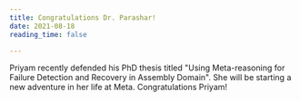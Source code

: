 ```yaml
---
title: Congratulations Dr. Parashar!
date: 2021-08-18
reading_time: false

---
```


<!--more-->

Priyam recently defended his PhD thesis titled "Using Meta-reasoning for Failure Detection and Recovery in Assembly Domain". She will be starting a new adventure in her life at Meta. Congratulations Priyam!
